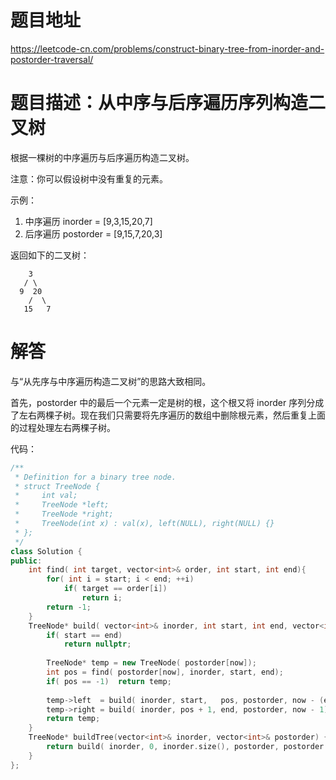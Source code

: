 # 题目地址

https://leetcode-cn.com/problems/construct-binary-tree-from-inorder-and-postorder-traversal/

# 题目描述：从中序与后序遍历序列构造二叉树
根据一棵树的中序遍历与后序遍历构造二叉树。

注意：你可以假设树中没有重复的元素。

示例：
1. 中序遍历 inorder = [9,3,15,20,7]
2. 后序遍历 postorder = [9,15,7,20,3]

返回如下的二叉树：
```
    3
   / \
  9  20
    /  \
   15   7
```

# 解答

与“从先序与中序遍历构造二叉树”的思路大致相同。

首先，postorder 中的最后一个元素一定是树的根，这个根又将 inorder 序列分成了左右两棵子树。现在我们只需要将先序遍历的数组中删除根元素，然后重复上面的过程处理左右两棵子树。


代码：
```cpp
/**
 * Definition for a binary tree node.
 * struct TreeNode {
 *     int val;
 *     TreeNode *left;
 *     TreeNode *right;
 *     TreeNode(int x) : val(x), left(NULL), right(NULL) {}
 * };
 */
class Solution {
public:
    int find( int target, vector<int>& order, int start, int end){
        for( int i = start; i < end; ++i)
            if( target == order[i])
                return i;
        return -1;
    }
    TreeNode* build( vector<int>& inorder, int start, int end, vector<int>& postorder, int now){
        if( start == end)
            return nullptr;
        
        TreeNode* temp = new TreeNode( postorder[now]);
        int pos = find( postorder[now], inorder, start, end);
        if( pos == -1)  return temp;
        
        temp->left  = build( inorder, start,   pos, postorder, now - (end - pos));
        temp->right = build( inorder, pos + 1, end, postorder, now - 1); 
        return temp;
    }
    TreeNode* buildTree(vector<int>& inorder, vector<int>& postorder) {
        return build( inorder, 0, inorder.size(), postorder, postorder.size() - 1);
    }
};
```
